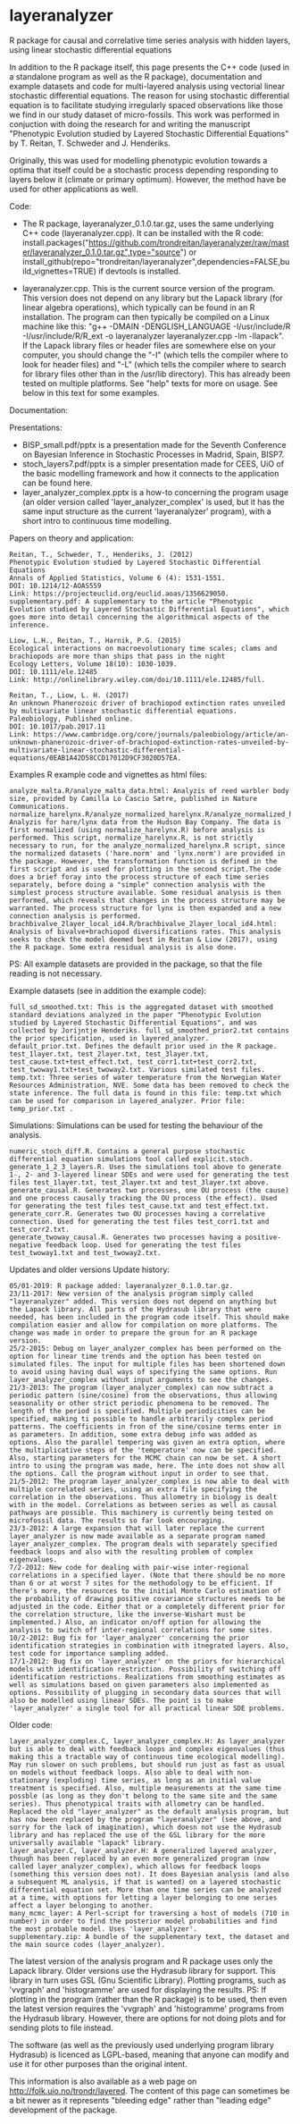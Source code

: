 # layeranalyzer
R package for causal and correlative time series analysis with hidden layers, using linear stochastic differential equations

In addition to the R package itself, this page presents the C++ code (used in a standalone program as well as the R package), documentation and example datasets and code for multi-layered analysis using vectorial linear stochastic differential equations. The reason for using stochastic differential equation is to facilitate studying irregularly spaced observations like those we find in our study dataset of micro-fossils. This work was performed in conjuction with doing the research for and writing the manuscript "Phenotypic Evolution studied by Layered Stochastic Differential Equations" by T. Reitan, T. Schweder and J. Henderiks.

Originally, this was used for modelling phenotypic evolution towards a optima that itself could be a stochastic process depending responding to layers below it (climate or primary optimum). However, the method have be used for other applications as well.


Code:

* The R package, layeranalyzer_0.1.0.tar.gz, uses the same underlying C++ code (layeranalyzer.cpp). It can be installed with the R code: install.packages("https://github.com/trondreitan/layeranalyzer/raw/master/layeranalyzer_0.1.0.tar.gz",type="source") or install_github(repo="trondreitan/layeranalyzer",dependencies=FALSE,build_vignettes=TRUE) if devtools is installed.

* layeranalyzer.cpp. This is the current source version of the program. This version does not depend on any library but the Lapack library (for linear algebra operations), which typically can be found in an R installation. The program can then typically be compiled on a Linux machine like this: "g++ -DMAIN -DENGLISH_LANGUAGE -I/usr/include/R -I/usr/include/R/R_ext -o layeranalyzer layeranalyzer.cpp -lm -llapack". If the Lapack library files or header files are somewhere else on your computer, you should change the "-I" (which tells the compiler where to look for header files) and "-L" (which tells the compiler where to search for library files other than in the /usr/lib directory). This has already been tested on multiple platforms. See "help" texts for more on usage. See below in this text for some examples. 



Documentation:

Presentations:

* BISP_small.pdf/pptx is a presentation made for the Seventh Conference on Bayesian Inference in Stochastic Processes in Madrid, Spain, BISP7.
* stoch_layers7.pdf/pptx is a simpler presentation made for CEES, UiO of the basic modelling framework and how it connects to the application can be found here.
* layer_analyzer_complex.pptx is a how-to concerning the program usage (an older version called 'layer_analyzer_complex' is used, but it has the same input structure as the current 'layeranalyzer' program), with a short intro to continuous time modelling. 

Papers on theory and application:

    Reitan, T., Schweder, T., Henderiks, J. (2012)
    Phenotypic Evolution studied by Layered Stochastic Differential Equations
    Annals of Applied Statistics, Volume 6 (4): 1531-1551.
    DOI: 10.1214/12-AOAS559
    Link: https://projecteuclid.org/euclid.aoas/1356629050.
    supplementary.pdf: A supplementary to the article "Phenotypic Evolution studied by Layered Stochastic Differential Equations", which goes more into detail concerning the algorithmical aspects of the inference.

    Liow, L.H., Reitan, T., Harnik, P.G. (2015)
    Ecological interactions on macroevolutionary time scales; clams and brachiopods are more than ships that pass in the night
    Ecology Letters, Volume 18(10): 1030-1039.
    DOI: 10.1111/ele.12485
    Link: http://onlinelibrary.wiley.com/doi/10.1111/ele.12485/full.

    Reitan, T., Liow, L. H. (2017)
    An unknown Phanerozoic driver of brachiopod extinction rates unveiled by multivariate linear stochastic differential equations.
    Paleobiology, Published online.
    DOI: 10.1017/pab.2017.11
    Link: https://www.cambridge.org/core/journals/paleobiology/article/an-unknown-phanerozoic-driver-of-brachiopod-extinction-rates-unveiled-by-multivariate-linear-stochastic-differential-equations/0EAB1A42D58CCD17012D9CF3020D57EA.

Examples
R example code and vignettes as html files:

    analyze_malta.R/analyze_malta_data.html: Analyzis of reed warbler body size, provided by Camilla Lo Cascio Sætre, published in Nature Communications.
    normalize_harelynx.R/analyze_normalized_harelynx.R/analyze_normalized_harelynx.html: Analyzis for hare/lynx data from the Hudson Bay Company. The data is first normalized (using normalize_harelynx.R) before analysis is performed. This script, normalize_harelynx.R, is not strictly necessary to run, for the analyze_normalized_harelynx.R script, since the normalized datasets ('hare.norm' and 'lynx.norm') are provided in the package. However, the transformation function is defined in the first sccript and is used for plotting in the second script.The code does a brief foray into the process structure of each time series separately, before doing a "simple" connection analysis with the simplest process structure available. Some residual analysis is then performed, which reveals that changes in the process structure may be warranted. The process structure for lynx is then expanded and a new connection analysis is performed.
    brachbivalve_2layer_local_id4.R/brachbivalve_2layer_local_id4.html: Analysis of bivalve+brachiopod diversifications rates. This analysis seeks to check the model deemed best in Reitan & Liow (2017), using the R package. Some extra residual analysis is also done. 

PS: All example datasets are provided in the package, so that the file reading is not necessary.

Example datasets (see in addition the example code):

    full_sd_smoothed.txt: This is the aggregated dataset with smoothed standard deviations analyzed in the paper "Phenotypic Evolution studied by Layered Stochastic Differential Equations", and was collected by Jorijntje Henderiks. full_sd_smoothed_prior2.txt contains the prior specification, used in layered_analyzer.
    default_prior.txt. Defines the default prior used in the R package.
    test_1layer.txt, test_2layer.txt, test_3layer.txt, test_cause.txt+test_effect.txt, test_corr1.txt+test_corr2.txt, test_twoway1.txt+test_twoway2.txt. Various similated test files.
    temp.txt: Three series of water temperature from the Norwegian Water Resources Administration, NVE. Some data has been removed to check the state inference. The full data is found in this file: temp.txt which can be used for comparison in layered_analyzer. Prior file: temp_prior.txt . 

Simulations:
Simulations can be used for testing the behaviour of the analysis.

    numeric_stoch_diff.R. Contains a general purpose stochastic differential equation simulations tool called explicit.stoch.
    generate_1_2_3_layers.R. Uses the simulations tool above to generate 1-, 2- and 3-layered linear SDEs and were used for generating the test files test_1layer.txt, test_2layer.txt and test_3layer.txt above.
    generate_causal.R. Generates two processes, one OU process (the cause) and one process causally tracking the OU process (the effect). Used for generating the test files test_cause.txt and test_effect.txt.
    generate_corr.R. Generates two OU processes having a correlative connection. Used for generating the test files test_corr1.txt and test_corr2.txt.
    generate_twoway_causal.R. Generates two processes having a positive-negative feedback loop. Used for generating the test files test_twoway1.txt and test_twoway2.txt. 

Updates and older versions
Update history:

    05/01-2019: R package added: layeranalyzer_0.1.0.tar.gz.
    23/11-2017: New version of the analysis program simply called "layeranalyzer" added. This version does not depend on anything but the Lapack library. All parts of the Hydrasub library that were needed, has been included in the program code itself. This should make compilation easier and allow for compilation on more platforms. The change was made in order to prepare the groun for an R package version.
    25/2-2015: Debug on layer_analyzer_complex has been performed on the option for linear time trends and the option has been tested on simulated files. The input for multiple files has been shortened down to avoid using having dual ways of specifying the same options. Run layer_analyzer_complex without input arguments to see the changes.
    21/3-2013: The program (layer_analyzer_complex) can now subtract a periodic pattern (sine/cosine) from the observations, thus allowing seasonality or other strict periodic phenomena to be removed. The length of the period is specified. Multiple periodicities can be specified, making ti possible to handle arbitrarily complex period patterns. The coefficients in fron of the sine/cosine terms enter in as parameters. In addition, some extra debug info was added as options. Also the parallel tempering was given an extra option, where the multiplicative steps of the 'temperature' now can be specified. Also, starting parameters for the MCMC chain can now be set. A short intro to using the program was made, here. The into does not show all the options. Call the program without input in order to see that.
    21/5-2012: The program layer_analyzer_complex is now able to deal with multiple correlated series, using an extra file specifying the correlation in the observations. Thus allometry in biology is dealt with in the model. Correlations as between series as well as causal pathways are possible. This machinery is currently being tested on microfossil data. The results so far look encouraging.
    23/3-2012: A large expansion that will later replace the current layer_analyzer is now made available as a separate program named layer_analyzer_complex. The program deals with separately specified feedback loops and also with the resulting problem of complex eigenvalues.
    7/2-2012: New code for dealing with pair-wise inter-regional correlations in a specified layer. (Note that there should be no more than 6 or at worst 7 sites for the methodology to be efficient. If there's more, the resources to the initial Monte Carlo estimation of the probability of drawing positive covariance structures needs to be adjusted in the code. Either that or a completely different prior for the correlation structure, like the inverse-Wishart must be implemented.) Also, an indicator on/off option for allowing the analysis to switch off inter-regional correlations for some sites.
    10/2-2012: Bug fix for 'layer_analyzer' concerning the prior identification strategies in combination with itnegrated layers. Also, test code for importance sampling added.
    17/1-2012: Bug fix on 'layer_analyzer' on the priors for hierarchical models with identification restriction. Possibility of switching off identification restrictions. Realizations from smoothing estimates as well as simulations based on given parameters also implemented as options. Possibility of plugging in secondary data sources that will also be modelled using linear SDEs. The point is to make 'layer_analyzer' a single tool for all practical linear SDE problems. 

Older code:

    layer_analyzer_complex.C, layer_analyzer_complex.H: As layer_analyzer but is able to deal with feedback loops and complex eigenvalues (thus making this a tractable way of continuous time ecological modelling). May run slower on such problems, but should run just as fast as usual on models without feedback loops. Also able to deal with non-stationary (exploding) time series, as long as an initial value treatment is specified. Also, multiple measurements at the same time possble (as long as they don't belong to the same site and the same series). Thus phenotypical traits with allometry can be handled. Replaced the old "layer_analyzer" as the default analysis program, but has now been replaced by the program "layeranalyzer" (see above, and sorry for the lack of imagination), which doesn not use the Hydrasub library and has replaced the use of the GSL library for the more universally available "lapack" library.
    layer_analyzer.C, layer_analyzer.H: A generalized layered analyzer, though has been replaced by an even more generalized program (now called layer_analyzer_complex), which allows for feedback loops (something this version does not). It does Bayesian analysis (and also a subsequent ML analysis, if that is wanted) on a layered stochastic differential equation set. More than one time series can be analyzed at a time, with options for letting a layer belonging to one series affect a layer belonging to another.
    many_mcmc_layer: A Perl-script for traversing a host of models (710 in number) in order to find the posterior model probabilities and find the most probable model. Uses 'layer_analyzer'.
    supplementary.zip: A bundle of the supplementary text, the dataset and the main source codes (layer_analyzer). 

The latest version of the analysis program and R package uses only the Lapack library. Older versions use the Hydrasub library for support. This library in turn uses GSL (Gnu Scientific Library). Plotting programs, such as 'vvgraph' and 'histogramme' are used for displaying the results. PS: If plotting in the program (rather than the R package) is to be used, then even the latest version requires the 'vvgraph' and 'histogramme' programs from the Hydrasub library. However, there are options for not doing plots and for sending plots to file instead.

The software (as well as the previously used underlying program library Hydrasub) is licenced as LGPL-based, meaning that anyone can modify and use it for other purposes than the original intent. 

This information is also available as a web page on http://folk.uio.no/trondr/layered. The content of this page can sometimes be a bit newer as it represents "bleeding edge" rather than "leading edge" development of the package.
